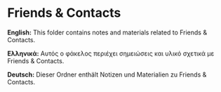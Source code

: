 # Friends & Contacts

**English:** This folder contains notes and materials related to Friends & Contacts.

**Ελληνικά:** Αυτός ο φάκελος περιέχει σημειώσεις και υλικό σχετικά με Friends & Contacts.

**Deutsch:** Dieser Ordner enthält Notizen und Materialien zu Friends & Contacts.
